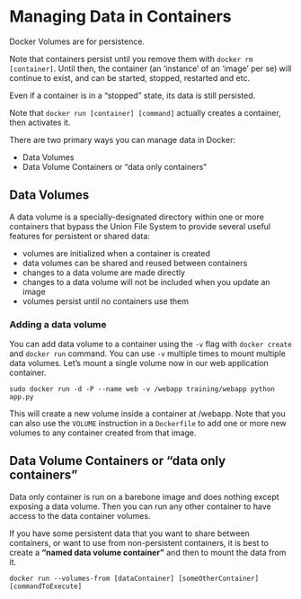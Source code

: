# Managing Data in Containers

Docker Volumes are for persistence.

Note that containers persist until you remove them with `docker rm [container]`. Until then, the container (an ‘instance’ of an ‘image’ per se) will continue to exist, and can be started, stopped, restarted and etc.

Even if a container is in a “stopped” state, its data is still persisted.

Note that `docker run [container] [command]` actually creates a container, then activates it.

There are two primary ways you can manage data in Docker:

- Data Volumes
- Data Volume Containers or “data only containers”

## Data Volumes

A data volume is a specially-designated directory within one or more containers that bypass the Union File System to provide several useful features for persistent or shared data:

- volumes are initialized when a container is created
- data volumes can be shared and reused between containers
- changes to a data volume are made directly
- changes to a data volume will not be included when you update an image
- volumes persist until no containers use them

### Adding a data volume

You can add data volume to a container using the `-v` flag with `docker create` and `docker run` command. You can use `-v` multiple times to mount multiple data volumes. Let’s mount a single volume now in our web application container.

`sudo docker run -d -P --name web -v /webapp training/webapp python app.py`

This will create a new volume inside a container at /webapp. Note that you can also use the `VOLUME` instruction in a `Dockerfile` to add one or more new volumes to any container created from that image.

## Data Volume Containers or “data only containers”

Data only container is run on a barebone image and does nothing except exposing a data volume. Then you can run any other container to have access to the data container volumes.

If you have some persistent data that you want to share between containers, or want to use from non-persistent containers, it is best to create a **“named data volume container”** and then to mount the data from it.

`docker run --volumes-from [dataContainer] [someOtherContainer] [commandToExecute]`
